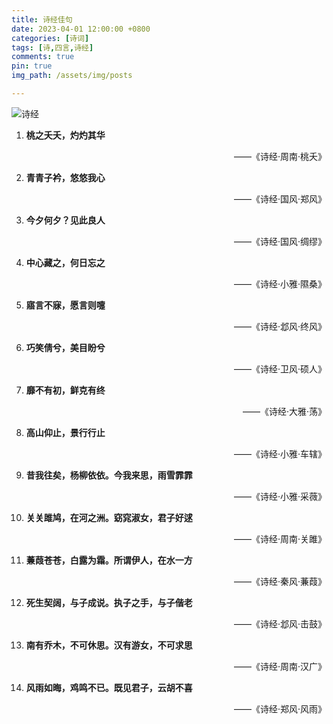 ```yaml
---
title: 诗经佳句
date: 2023-04-01 12:00:00 +0800
categories: [诗词]
tags: [诗,四言,诗经]
comments: true
pin: true
img_path: /assets/img/posts

---
```


![诗经](诗经.jpg)

1. **桃之夭夭，灼灼其华**

   <p align="right"> ——《诗经·周南·桃夭》 </p>

2. **青青子衿，悠悠我心**

   <p align="right"> ——《诗经·国风·郑风》 </p>

3. **今夕何夕？见此良人**

   <p align="right"> ——《诗经·国风·绸缪》 </p>

4. **中心藏之，何日忘之**

   <p align="right"> ——《诗经·小雅·隰桑》 </p>

5. **寤言不寐，愿言则嚏**

   <p align="right"> ——《诗经·邶风·终风》 </p>

6. **巧笑倩兮，美目盼兮**

   <p align="right"> ——《诗经·卫风·硕人》 </p>

7. **靡不有初，鲜克有终**

   <p align="right"> ——《诗经·大雅·荡》 </p>

8. **高山仰止，景行行止**

   <p align="right"> ——《诗经·小雅·车辖》 </p>

9. **昔我往矣，杨柳依依。今我来思，雨雪霏霏**

   <p align="right"> ——《诗经·小雅·采薇》 </p>

10. **关关雎鸠，在河之洲。窈窕淑女，君子好逑**

    <p align="right"> ——《诗经·周南·关雎》 </p>

11. **蒹葭苍苍，白露为霜。所谓伊人，在水一方**

    <p align="right"> ——《诗经·秦风·蒹葭》 </p>

12. **死生契阔，与子成说。执子之手，与子偕老**

    <p align="right"> ——《诗经·邶风·击鼓》 </p>

13. **南有乔木，不可休思。汉有游女，不可求思**

    <p align="right"> ——《诗经·周南·汉广》 </p>

14. **风雨如晦，鸡鸣不已。既见君子，云胡不喜**

    <p align="right"> ——《诗经·郑风·风雨》 </p>
